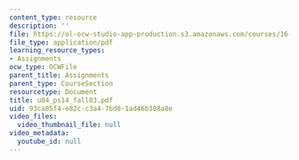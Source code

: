 ```yaml
---
content_type: resource
description: ''
file: https://ol-ocw-studio-app-production.s3.amazonaws.com/courses/16-01-unified-engineering-i-ii-iii-iv-fall-2005-spring-2006/93ca85f4e82cc3a47bd01ad46b308a8e_u04_ps14_fall03.pdf
file_type: application/pdf
learning_resource_types:
- Assignments
ocw_type: OCWFile
parent_title: Assignments
parent_type: CourseSection
resourcetype: Document
title: u04_ps14_fall03.pdf
uid: 93ca85f4-e82c-c3a4-7bd0-1ad46b308a8e
video_files:
  video_thumbnail_file: null
video_metadata:
  youtube_id: null
---
```

